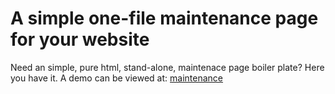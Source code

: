 # A simple one-file maintenance page for your website

Need an simple, pure html, stand-alone, maintenace page boiler plate? Here you have it. A demo can be viewed at: [maintenance](https://maintenance.vuewer.com)

